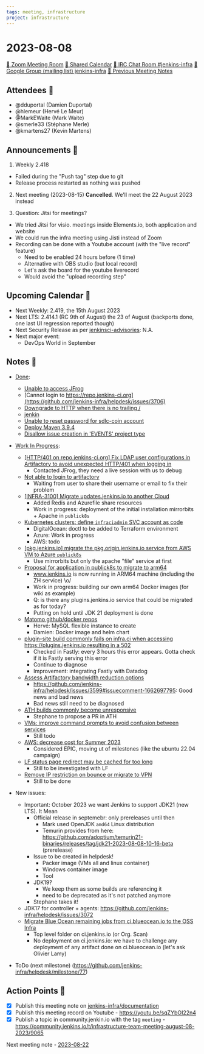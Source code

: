 ```yaml
---
tags: meeting, infrastructure
project: infrastructure
---
```

<!-- markdownlint-disable MD026-->

# 2023-08-08

[:movie_camera: Zoom Meeting Room](https://zoom.us/j/92454301214?pwd=aEVoUi9EanpaakN3L1ZxRlpDQk5Ddz09)
[:calendar: Shared Calendar](https://jenkins.io/event-calendar/)
[:speech_balloon: IRC Chat Room #jenkins-infra](https://jenkins.io/chat/#jenkins-infra)
[:email: Google Group (mailing list) jenkins-infra](https://groups.google.com/g/jenkins-infra)
[🧠 Previous Meeting Notes](https://github.com/jenkins-infra/documentation/blob/main/meetings/2023-08-01.md)

## Attendees 👥


<!-- Handles are community.jenkins.io handles -->
* @dduportal (Damien Duportal)
* @hlemeur (Hervé Le Meur)
* @MarkEWaite (Mark Waite)
* @smerle33 (Stéphane Merle)
* @kmartens27 (Kevin Martens)

## Announcements :loudspeaker:

1. Weekly 2.418
  * Failed during the "Push tag" step due to git
  * Release process restarted as nothing was pushed

2. Next meeting (2023-08-15) **Cancelled**. We'll meet the 22 August 2023 instead

3. Question: Jitsi for meetings?
  * We tried Jitsi for visio. meetings inside Elements.io, both application and website
  * We could run the infra meeting using Jisti instead of Zoom
  * Recording can be done with a Youtube account (with the "live record" feature)
      * Need to be enabled 24 hours before (1 time)
      * Alternative with OBS studio (but local record)
      * Let's ask the board for the youtube liverecord
      * Would avoid the "upload recording step"

## Upcoming Calendar 📆

* Next Weekly: 2.419, the 15th August 2023
* Next LTS: 2.414.1 (RC 9th of August) the 23 of August (backports done, one last UI regression reported though)
* Next Security Release as per [jenkinsci-advisories](https://groups.google.com/g/jenkinsci-advisories): N.A.
* Next major event:
  * DevOps World in September 

## Notes :book:


* [Done](https://github.com/jenkins-infra/helpdesk/milestone/76?closed=1):
  * [Unable to access JFrog](https://github.com/jenkins-infra/helpdesk/issues/3707)
  * [Cannot login to https://repo.jenkins-ci.org](https://github.com/jenkins-infra/helpdesk/issues/3706)
  * [Downgrade to HTTP when there is no trailing /](https://github.com/jenkins-infra/helpdesk/issues/3686)
  * [jenkin](https://github.com/jenkins-infra/helpdesk/issues/3703)
  * [Unable to reset password for sdlc-coin account](https://github.com/jenkins-infra/helpdesk/issues/3704)
  * [Deploy Maven 3.9.4](https://github.com/jenkins-infra/helpdesk/issues/3708)
  * [Disallow issue creation in 'EVENTS' project type](https://github.com/jenkins-infra/helpdesk/issues/3671)

* [Work In Progress](https://github.com/jenkins-infra/helpdesk/milestone/76):

  * [[HTTP/401 on repo.jenkins-ci.org] Fix LDAP user configurations in Artifactory to avoid unexpected HTTP/401 when logging in](https://github.com/jenkins-infra/helpdesk/issues/3700)
      * Contacted JFrog, they need a live session with us to debug
  * [Not able to login to artifactory](https://github.com/jenkins-infra/helpdesk/issues/3702)
      * Waiting from user to share their username or email to fix their problem
  * [[INFRA-3100] Migrate updates.jenkins.io to another Cloud](https://github.com/jenkins-infra/helpdesk/issues/2649)
      * Added Redis and Azurefile share resources
      * Work in progress: deployment of the initial installation mirrorbits + Apache in `publick8s`
  * [Kubernetes clusters: define `infraciadmin` SVC account as code](https://github.com/jenkins-infra/helpdesk/issues/3679)
      * DigitalOcean: doctl to be added to Terraform environment
      * Azure: Work in progress
      * AWS: todo
  * [[pkg.jenkins.io] migrate the pkg.origin.jenkins.io service from AWS VM to Azure `publick8s`](https://github.com/jenkins-infra/helpdesk/issues/3705)
      * Use mirrorbits but only the apache "file" service at first
  * [Proposal for application in publick8s to migrate to arm64](https://github.com/jenkins-infra/helpdesk/issues/3619)
      * www.jenkins.io is now running in ARM64 machine (including the ZH service) \o/
      * Work in progress: building our own arm64 Docker images (for wiki as example)
      * Q: is there any plugins.jenkins.io service that could be migrated as for today?
      * Putting on hold until JDK 21 deployment is done
  * [Matomo github/docker repos](https://github.com/jenkins-infra/helpdesk/issues/3602)
      * Hervé: MySQL flexible instance to create
      * Damien: Docker image and helm chart
  * [plugin-site build commonly fails on infra.ci when accessing https://plugins.jenkins.io resulting in a 502](https://github.com/jenkins-infra/helpdesk/issues/3697)
      * Checked in Fastly: every 3 hours this error appears. Gotta check if it is Fastly serving this error
      * Continue to diagnose
      * Improvement: integrating Fastly with Datadog
  * [Assess Artifactory bandwidth reduction options](https://github.com/jenkins-infra/helpdesk/issues/3599)
      * https://github.com/jenkins-infra/helpdesk/issues/3599#issuecomment-1662697795: Good news and bad news
      * Bad news still need to be diagnosed
  * [ATH builds commonly become unresponsive](https://github.com/jenkins-infra/helpdesk/issues/3673)
      * Stephane to propose a PR in ATH
  * [VMs: improve command prompts to avoid confusion between services](https://github.com/jenkins-infra/helpdesk/issues/3681)
      * Still todo
  * [AWS: decrease cost for Summer 2023](https://github.com/jenkins-infra/helpdesk/issues/3662)
      * Considered EPIC, moving ut of milestones (like the ubuntu 22.04 campaign)
  * [LF status page redirect may be cached for too long](https://github.com/jenkins-infra/helpdesk/issues/3660)
      * Still to be investigated with LF
  * [Remove IP restriction on bounce or migrate to VPN](https://github.com/jenkins-infra/helpdesk/issues/3624)
      * Still to be done 

* New issues:
  * Important: October 2023 we want Jenkins to support JDK21 (new LTS). It Mean
      * Official release in septemebr: only prereleases until then
        * Mark used OpenJDK `amd64` Linux distribution
        * Temurin provides from here: https://github.com/adoptium/temurin21-binaries/releases/tag/jdk21-2023-08-08-10-16-beta (prerelease)
      * Issue to be created in helpdesk!
          * Packer image (VMs all and linux container)
          * Windows container image
          * Tool
      * JDK19?
          * We keep them as some builds are referencing it
          * need to be deprecated as it's not patched anymore
      * Stephane takes it!
  * JDK17 for controller + agents: https://github.com/jenkins-infra/helpdesk/issues/3072
  * [Migrate Blue Ocean remaining jobs from ci.blueocean.io to the OSS Infra](https://github.com/jenkins-infra/helpdesk/issues/2954)
      * Top level folder on ci.jenkins.io (or Org. Scan)
      * No deployment on ci.jenkins.io: we have to challenge any deployment of any artifact done on ci.blueocean.io (let's ask Olivier Lamy) 

* ToDo (next milestone) (https://github.com/jenkins-infra/helpdesk/milestone/77)
  

## Action Points :muscle:

<!-- How To: https://github.com/jenkins-infra/runbooks/tree/main/meetings -->
* [x] Publish this meeting note on [jenkins-infra/documentation](https://github.com/jenkins-infra/documentation) 
* [x] Publish this meeting record on Youtube - https://youtu.be/sqZYbOI22n4
* [x] Publish a topic in community.jenkin.io with the tag `meeting` - https://community.jenkins.io/t/infrastructure-team-meeting-august-08-2023/9065

Next meeting note - [2023-08-22](https://github.com/jenkins-infra/documentation/blob/main/meetings/2023-08-22.md) 